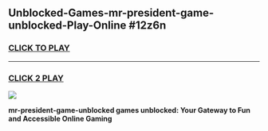 
## Unblocked-Games-mr-president-game-unblocked-Play-Online #12z6n
<h3>
<a href="https://news.freeplayer.one?title=mr-president-game-unblocked&ref=3">CLICK TO PLAY</a></h3>
<hr>

<h3>
<a href="https://news.freeplayer.one?title=mr-president-game-unblocked&ref=3">CLICK 2 PLAY</a>
  
</h3>

<a href="https://news.freeplayer.one?title=mr-president-game-unblocked&ref=3"><img src="https://clearcache.store/games.png"></a>


**mr-president-game-unblocked games unblocked: Your Gateway to Fun and Accessible Online Gaming**
